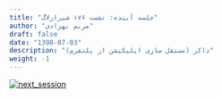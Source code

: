 ```yaml
---
title: "جلسه آینده: نشست ۱۷۶ شیرازلاگ"
author: "مریم بهزادی"
draft: false
date: "1398-07-03"
description: "داکر (مستقل سازی اپلیکیشن از پلتفرم)"
weight: -1
---
```


[![next_session](../../img/posters/next_session.jpg)](../../img/posters/next_session.jpg)

